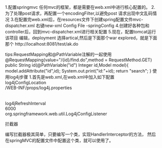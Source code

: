 1.配置springmvc
   任何mvc的框架，都是需要在web.xml中进行核心配置的。
2.为了处理post请求，再配置一个encodingFilter,以避免post
  请求出现中文乱码情况
3.在配置完web.xml后，在resources文件下创建spring配置文件mvc-dispatcher.xml
  右键new-xml Config File -springConfig
4.创建好各种包和controller后，回到mvc-dispatcher.xml进行相关配置
5.现在，配置tomcat运行该项目
  编辑，deployment 选择artical,然后是下面那个war explored，就是下面那个
http://localhost:8081/test/ak.do

tips:RequestMapping和@PathVariable注解的一起使用
  @RequestMapping(value="/{id}/find.do",method = RequestMethod.GET)
    public String id(@PathVariable("id") Integer id,Model model){
        model.addAttribute("id",id);
        System.out.print("id:"+id);
        return "search";
    }
使用log4j步骤
1.首先是web.xml,在web.xml中加入如下配置
   <context-param>     
      <param-name>log4jConfigLocation</param-name>     
      <param-value>/WEB-INF/props/log4j.properties</param-value>     
   </context-param>     
   <context-param>     
      <param-name>log4jRefreshInterval</param-name>     
      <param-value>6000</param-value>     
   </context-param>
   <listener> 
         <listener-class> 
            org.springframework.web.util.Log4jConfigListener 
         </listener-class> 
      </listener>
   

拦截器

编写拦截器极其简单，只要编写一个类，实现HandlerInterceptor的方法，
然后在springMVC的配置文件中配置这个类，就可以使用了。
